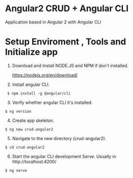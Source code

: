 # Angular2 CRUD + Angular CLI 
Application based in Angular 2 with Angular CLI

 
# Setup Enviroment ,  Tools and Initialize app
1. Download and Install NODE.JS and NPM if  don't installed.

     https://nodejs.org/en/download/
     
2. Install angular CLI.
 ```
  $ npm install -g @angular/cli
```
    
3. Verify whether angular CLI it's installed. 
 ```
$ ng version
```

4. Create app skeleton.
 ```
 $ ng new crud-angular2
```
5. Navigate to the new directory (crud-angular2).

 ```
 $ cd crud-angular2
```

6. Start the angular CLI development Serve. Usually in http://localhost:4200/

 ```
 $ ng serve
```

